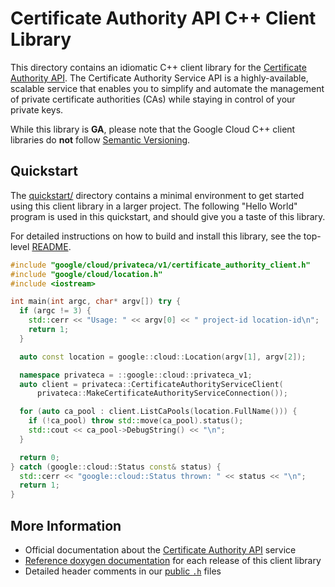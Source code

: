 # Certificate Authority API C++ Client Library

This directory contains an idiomatic C++ client library for the
[Certificate Authority API][cloud-service-docs]. The Certificate Authority
Service API is a highly-available, scalable service that enables you to simplify
and automate the management of private certificate authorities (CAs) while
staying in control of your private keys.

While this library is **GA**, please note that the Google Cloud C++ client
libraries do **not** follow [Semantic Versioning](https://semver.org/).

## Quickstart

The [quickstart/](quickstart/README.md) directory contains a minimal environment
to get started using this client library in a larger project. The following
"Hello World" program is used in this quickstart, and should give you a taste of
this library.

For detailed instructions on how to build and install this library, see the
top-level [README](/README.md#building-and-installing).

<!-- inject-quickstart-start -->

```cc
#include "google/cloud/privateca/v1/certificate_authority_client.h"
#include "google/cloud/location.h"
#include <iostream>

int main(int argc, char* argv[]) try {
  if (argc != 3) {
    std::cerr << "Usage: " << argv[0] << " project-id location-id\n";
    return 1;
  }

  auto const location = google::cloud::Location(argv[1], argv[2]);

  namespace privateca = ::google::cloud::privateca_v1;
  auto client = privateca::CertificateAuthorityServiceClient(
      privateca::MakeCertificateAuthorityServiceConnection());

  for (auto ca_pool : client.ListCaPools(location.FullName())) {
    if (!ca_pool) throw std::move(ca_pool).status();
    std::cout << ca_pool->DebugString() << "\n";
  }

  return 0;
} catch (google::cloud::Status const& status) {
  std::cerr << "google::cloud::Status thrown: " << status << "\n";
  return 1;
}
```

<!-- inject-quickstart-end -->

## More Information

- Official documentation about the
  [Certificate Authority API][cloud-service-docs] service
- [Reference doxygen documentation][doxygen-link] for each release of this
  client library
- Detailed header comments in our [public `.h`][source-link] files

[cloud-service-docs]: https://cloud.google.com/certificate-authority-service/docs
[doxygen-link]: https://cloud.google.com/cpp/docs/reference/privateca/latest/
[source-link]: https://github.com/googleapis/google-cloud-cpp/tree/main/google/cloud/privateca
